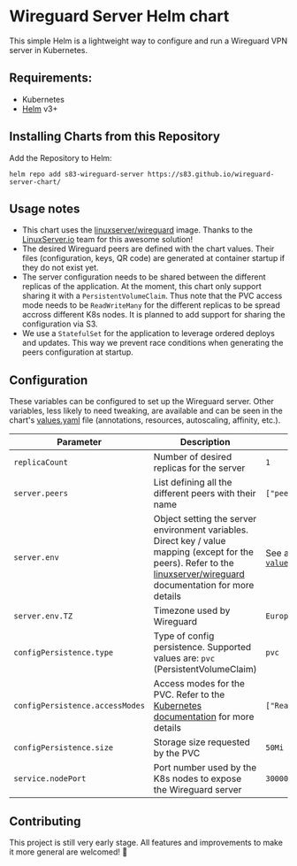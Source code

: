 # Wireguard Server Helm chart

This simple Helm is a lightweight way to configure and run a Wireguard VPN server in Kubernetes.

## Requirements:
* Kubernetes
* [Helm](https://helm.sh/docs/intro/install/) v3+

## Installing Charts from this Repository

Add the Repository to Helm:

    helm repo add s83-wireguard-server https://s83.github.io/wireguard-server-chart/

## Usage notes
* This chart uses the [linuxserver/wireguard](https://github.com/linuxserver/docker-wireguard) image. Thanks to the [LinuxServer.io](https://www.linuxserver.io) team for this awesome solution!
* The desired Wireguard peers are defined with the chart values. Their files (configuration, keys, QR code) are generated at container startup if they do not exist yet.
* The server configuration needs to be shared between the different replicas of the application. At the moment, this chart only support sharing it with a `PersistentVolumeClaim`. Thus note that the PVC access mode needs to be `ReadWriteMany` for the different replicas to be spread accross different K8s nodes. It is planned to add support for sharing the configuration via S3.
* We use a `StatefulSet` for the application to leverage ordered deploys and updates. This way we prevent race conditions when generating the peers configuration at startup.

## Configuration

These variables can be configured to set up the Wireguard server. Other variables, less likely to need tweaking, are available and can be seen in the chart's [values.yaml](values.yaml) file (annotations, resources, autoscaling, affinity, etc.).

| Parameter | Description | Default |
|-|-|-|
| `replicaCount` | Number of desired replicas for the server | `1` |
| `server.peers` | List defining all the different peers with their name | `["peer1"]` |
| `server.env` | Object setting the server environment variables. Direct key / value mapping (except for the peers). Refer to the [linuxserver/wireguard](https://github.com/linuxserver/docker-wireguard/blob/master/README.md#parameters) documentation for more details | See all in [`values.yml`](values.yaml) |
| `server.env.TZ` | Timezone used by Wireguard | `Europe/London` |
| `configPersistence.type` | Type of config persistence. Supported values are: `pvc` (PersistentVolumeClaim) | `pvc` |
| `configPersistence.accessModes` | Access modes for the PVC. Refer to the [Kubernetes documentation](https://kubernetes.io/docs/concepts/storage/persistent-volumes/#access-modes) for more details| `["ReadWriteOnce"]` |
| `configPersistence.size` | Storage size requested by the PVC | `50Mi` |
| `service.nodePort` | Port number used by the K8s nodes to expose the Wireguard server | `30000` |

## Contributing
This project is still very early stage. All features and improvements to make it more general are welcomed! 👋
